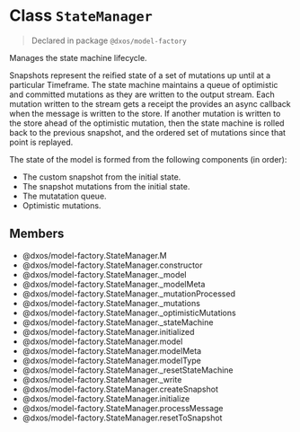 # Class `StateManager`
> Declared in package `@dxos/model-factory`

Manages the state machine lifecycle.

Snapshots represent the reified state of a set of mutations up until at a particular Timeframe.
The state machine maintains a queue of optimistic and committed mutations as they are written to the output stream.
Each mutation written to the stream gets a receipt the provides an async callback when the message is written to the store.
If another mutation is written to the store ahead of the optimistic mutation,
then the state machine is rolled back to the previous snapshot,
and the ordered set of mutations since that point is replayed.

The state of the model is formed from the following components (in order):
- The custom snapshot from the initial state.
- The snapshot mutations from the initial state.
- The mutatation queue.
- Optimistic mutations.

## Members
- @dxos/model-factory.StateManager.M
- @dxos/model-factory.StateManager.constructor
- @dxos/model-factory.StateManager._model
- @dxos/model-factory.StateManager._modelMeta
- @dxos/model-factory.StateManager._mutationProcessed
- @dxos/model-factory.StateManager._mutations
- @dxos/model-factory.StateManager._optimisticMutations
- @dxos/model-factory.StateManager._stateMachine
- @dxos/model-factory.StateManager.initialized
- @dxos/model-factory.StateManager.model
- @dxos/model-factory.StateManager.modelMeta
- @dxos/model-factory.StateManager.modelType
- @dxos/model-factory.StateManager._resetStateMachine
- @dxos/model-factory.StateManager._write
- @dxos/model-factory.StateManager.createSnapshot
- @dxos/model-factory.StateManager.initialize
- @dxos/model-factory.StateManager.processMessage
- @dxos/model-factory.StateManager.resetToSnapshot
